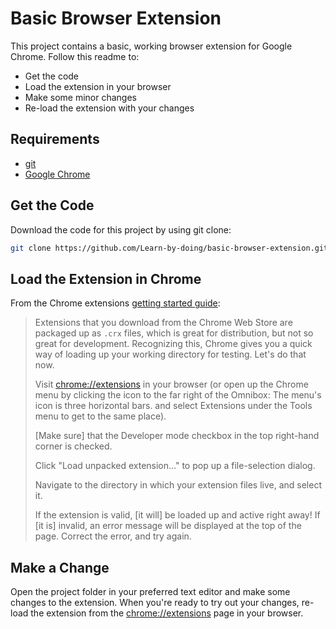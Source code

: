 # Basic Browser Extension

This project contains a basic, working browser extension for Google Chrome. Follow this readme to:
* Get the code
* Load the extension in your browser
* Make some minor changes
* Re-load the extension with your changes


## Requirements

* [git](https://git-scm.com/downloads)
* [Google Chrome](https://www.google.com/chrome/browser/desktop/)


## Get the Code

Download the code for this project by using git clone:
```bash
git clone https://github.com/Learn-by-doing/basic-browser-extension.git
```


## Load the Extension in Chrome

From the Chrome extensions [getting started guide](https://developer.chrome.com/extensions/getstarted):

> Extensions that you download from the Chrome Web Store are packaged up as `.crx` files, which is great for distribution, but not so great for development. Recognizing this, Chrome gives you a quick way of loading up your working directory for testing. Let's do that now.
> 
> Visit [chrome://extensions](chrome://extensions) in your browser (or open up the Chrome menu by clicking the icon to the far right of the Omnibox:  The menu's icon is three horizontal bars. and select Extensions under the Tools menu to get to the same place).
> 
> [Make sure] that the Developer mode checkbox in the top right-hand corner is checked.
> 
> Click "Load unpacked extension..." to pop up a file-selection dialog.
> 
> Navigate to the directory in which your extension files live, and select it.
> 
> If the extension is valid, [it will] be loaded up and active right away! If [it is] invalid, an error message will be displayed at the top of the page. Correct the error, and try again.


## Make a Change

Open the project folder in your preferred text editor and make some changes to the extension. When you're ready to try out your changes, re-load the extension from the [chrome://extensions](chrome://extensions) page in your browser.

